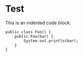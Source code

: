 # Test

This is an indented code block:

	public class Foo() {
		public Foo(bar) {
			System.out.println(bar);
		}
	}
